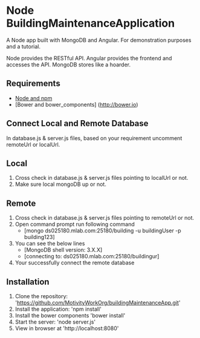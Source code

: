 # Node BuildingMaintenanceApplication

A Node app built with MongoDB and Angular. For demonstration purposes and a tutorial.

Node provides the RESTful API. Angular provides the frontend and accesses the API. MongoDB stores like a hoarder.

## Requirements

- [Node and npm](http://nodejs.org)
- [Bower and bower_components] (http://bower.io)

## Connect Local and Remote Database
   In database.js & server.js files, based on your requirement uncomment remoteUrl or localUrl.

## Local
1. Cross check in database.js & server.js files pointing to localUrl or not.
2. Make sure local mongoDB up or not.

## Remote
1. Cross check in database.js & server.js files pointing to remoteUrl or not.
2. Open command prompt run following command
   - [mongo ds025180.mlab.com:25180/building -u buildingUser -p building123]
3. You can see the below lines
   - [MongoDB shell version: 3.X.X]
   - [connecting to: ds025180.mlab.com:25180/buildingur]
4. Your successfully connect the remote database

## Installation

1. Clone the repository: 'https://github.com/MotivityWorkOrg/buildingMaintenanceApp.git'
2. Install the application: 'npm install'
3. Install the bower components 'bower install'
3. Start the server: 'node server.js'
4. View in browser at 'http://localhost:8080'
